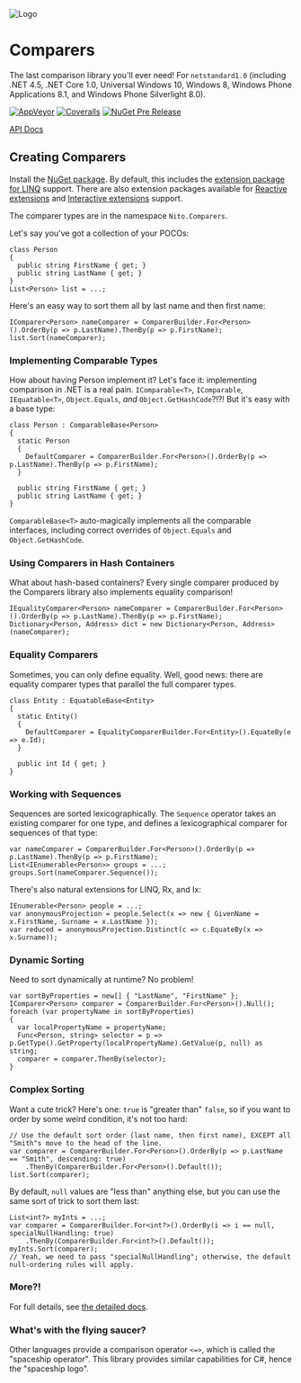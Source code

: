 ![Logo](Comparers.128.png)

# Comparers

The last comparison library you'll ever need! For `netstandard1.0` (including .NET 4.5, .NET Core 1.0, Universal Windows 10, Windows 8, Windows Phone Applications 8.1, and Windows Phone Silverlight 8.0).

[![AppVeyor](https://img.shields.io/appveyor/ci/StephenCleary/Comparers.svg?style=plastic)](https://ci.appveyor.com/project/StephenCleary/Comparers) [![Coveralls](https://img.shields.io/coveralls/StephenCleary/Comparers.svg?style=plastic)](https://coveralls.io/r/StephenCleary/Comparers)
[![NuGet Pre Release](https://img.shields.io/nuget/vpre/Nito.Comparers.svg?style=plastic)](https://www.nuget.org/packages/Nito.Comparers/)

[API Docs](http://dotnetapis.com/pkg/Nito.Comparers)

## Creating Comparers

Install the [NuGet package](https://www.nuget.org/packages/Nito.Comparers). By default, this includes the [extension package for LINQ](https://www.nuget.org/packages/Nito.Comparers.Linq) support. There are also extension packages available for [Reactive extensions](https://www.nuget.org/packages/Nito.Comparers.Rx) and [Interactive extensions](https://www.nuget.org/packages/Nito.Comparers.Ix) support.

The comparer types are in the namespace `Nito.Comparers`.

Let's say you've got a collection of your POCOs:

    class Person
    {
      public string FirstName { get; }
      public string LastName { get; }
    }
    List<Person> list = ...;

Here's an easy way to sort them all by last name and then first name:

    IComparer<Person> nameComparer = ComparerBuilder.For<Person>().OrderBy(p => p.LastName).ThenBy(p => p.FirstName);
    list.Sort(nameComparer);

### Implementing Comparable Types

How about having Person implement it?
Let's face it: implementing comparison in .NET is a real pain. `IComparable<T>`, `IComparable`, `IEquatable<T>`, `Object.Equals`, *and* `Object.GetHashCode`?!?!
But it's easy with a base type:

    class Person : ComparableBase<Person>
    {
      static Person
      {
        DefaultComparer = ComparerBuilder.For<Person>().OrderBy(p => p.LastName).ThenBy(p => p.FirstName);
      }

      public string FirstName { get; }
      public string LastName { get; }
    }

`ComparableBase<T>` auto-magically implements all the comparable interfaces, including correct overrides of `Object.Equals` and `Object.GetHashCode`.

### Using Comparers in Hash Containers

What about hash-based containers? Every single comparer produced by the Comparers library also implements equality comparison!

    IEqualityComparer<Person> nameComparer = ComparerBuilder.For<Person>().OrderBy(p => p.LastName).ThenBy(p => p.FirstName);
    Dictionary<Person, Address> dict = new Dictionary<Person, Address>(nameComparer);

### Equality Comparers

Sometimes, you can only define equality. Well, good news: there are equality comparer types that parallel the full comparer types.

    class Entity : EquatableBase<Entity>
    {
      static Entity()
      {
        DefaultComparer = EqualityComparerBuilder.For<Entity>().EquateBy(e => e.Id);
      }

      public int Id { get; }
    }

### Working with Sequences

Sequences are sorted lexicographically. The `Sequence` operator takes an existing comparer for one type, and defines a lexicographical comparer for sequences of that type:

    var nameComparer = ComparerBuilder.For<Person>().OrderBy(p => p.LastName).ThenBy(p => p.FirstName);
    List<IEnumerable<Person>> groups = ...;
    groups.Sort(nameComparer.Sequence());

There's also natural extensions for LINQ, Rx, and Ix:

    IEnumerable<Person> people = ...;
    var anonymousProjection = people.Select(x => new { GivenName = x.FirstName, Surname = x.LastName });
    var reduced = anonymousProjection.Distinct(c => c.EquateBy(x => x.Surname));

### Dynamic Sorting

Need to sort dynamically at runtime? No problem!

    var sortByProperties = new[] { "LastName", "FirstName" };
    IComparer<Person> comparer = ComparerBuilder.For<Person>().Null();
    foreach (var propertyName in sortByProperties)
    {
      var localPropertyName = propertyName;
      Func<Person, string> selector = p => p.GetType().GetProperty(localPropertyName).GetValue(p, null) as string;
      comparer = comparer.ThenBy(selector);
    }

### Complex Sorting

Want a cute trick? Here's one: `true` is "greater than" `false`, so if you want to order by some weird condition, it's not too hard:

    // Use the default sort order (last name, then first name), EXCEPT all "Smith"s move to the head of the line.
    var comparer = ComparerBuilder.For<Person>().OrderBy(p => p.LastName == "Smith", descending: true)
        .ThenBy(ComparerBuilder.For<Person>().Default());
    list.Sort(comparer);

By default, `null` values are "less than" anything else, but you can use the same sort of trick to sort them last:

    List<int?> myInts = ...;
    var comparer = ComparerBuilder.For<int?>().OrderBy(i => i == null, specialNullHandling: true)
        .ThenBy(ComparerBuilder.For<int?>().Default());
    myInts.Sort(comparer);
    // Yeah, we need to pass "specialNullHandling"; otherwise, the default null-ordering rules will apply.

### More?!

For full details, see [the detailed docs](doc).

### What's with the flying saucer?

Other languages provide a comparison operator `<=>`, which is called the "spaceship operator". This library provides similar capabilities for C#, hence the "spaceship logo".
